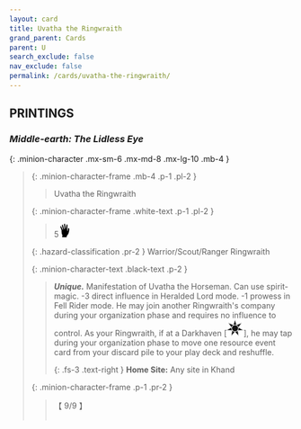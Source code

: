 ```yaml
---
layout: card
title: Uvatha the Ringwraith
grand_parent: Cards
parent: U
search_exclude: false
nav_exclude: false
permalink: /cards/uvatha-the-ringwraith/
---
```


## PRINTINGS


### _Middle-earth: The Lidless Eye_

{: .minion-character .mx-sm-6 .mx-md-8 .mx-lg-10 .mb-4 }
> {: .minion-character-frame .mb-4 .p-1 .pl-2 }
> > <div class="hazard-mp"></div>
> > <div class="card-name">Uvatha the Ringwraith</div>
>
> {: .minion-character-frame .white-text .p-1 .pl-2 }
> > 5![](/assets/images/di.svg)
>
> {: .hazard-classification .pr-2 }
> Warrior/Scout/Ranger Ringwraith
>
> {: .minion-character-text .black-text .p-2 }
> > _**Unique.**_ Manifestation of Uvatha the Horseman. Can use spirit-magic. -3 direct influence in Heralded Lord mode. -1 prowess in Fell Rider mode. He may join another Ringwraith's company during your organization phase and requires no influence to control. As your Ringwraith, if at a Darkhaven \[![](/assets/images/dark-haven.svg)], he may tap during your organization phase to move one resource event card from your discard pile to your play deck and reshuffle.   
> > 
> > {: .fs-3 .text-right } 
> > **Home Site:** Any site in Khand 
>
> {: .minion-character-frame .p-1 .pr-2 }
> > <div class="card-shield">【 9/9 】</div>
> > <div class="card-corruption-white">&nbsp;</div>
